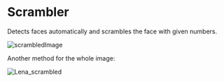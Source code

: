 # Scrambler
Detects faces automatically and scrambles the face with given numbers.

![scrambledImage](https://user-images.githubusercontent.com/54986652/150359859-845167f2-4f67-497b-87ff-4a3b627cac03.png)

Another method for the whole image:

![Lena_scrambled](https://user-images.githubusercontent.com/54986652/150660701-72c2059e-eb0b-429f-9089-24c4fbe98485.png)
